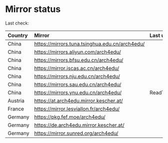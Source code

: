 <script src="./time.js"></script>
# Mirror status
Last check: <script type="text/javascript">localize(1696439755.1872835);</script>

|Country|Mirror|Last update|
|:------|:-----|:----------|
|China|https://mirrors.tuna.tsinghua.edu.cn/arch4edu/|<script type="text/javascript">localize(1696401057);</script>|
|China|https://mirrors.aliyun.com/arch4edu/|<script type="text/javascript">localize(1696401057);</script>|
|China|https://mirrors.bfsu.edu.cn/arch4edu/|<script type="text/javascript">localize(1696401057);</script>|
|China|https://mirror.iscas.ac.cn/arch4edu/|<script type="text/javascript">localize(1696401057);</script>|
|China|https://mirrors.nju.edu.cn/arch4edu/|<script type="text/javascript">localize(1696357821);</script>|
|China|https://mirrors.sau.edu.cn/arch4edu/|<script type="text/javascript">localize(1696401057);</script>|
|China|https://mirrors.ynu.edu.cn/arch4edu/|ReadTimeout|
|Austria|https://at.arch4edu.mirror.kescher.at/|<script type="text/javascript">localize(1696401057);</script>|
|France|https://mirror.lesviallon.fr/arch4edu/|<script type="text/javascript">localize(1696401057);</script>|
|Germany|https://pkg.fef.moe/arch4edu/|<script type="text/javascript">localize(1696401057);</script>|
|Germany|https://de.arch4edu.mirror.kescher.at/|<script type="text/javascript">localize(1696401057);</script>|
|Germany|https://mirror.sunred.org/arch4edu/|<script type="text/javascript">localize(1696401057);</script>|

<script src="./tablefilter/tablefilter.js"></script>
<script src="./table.js"></script>